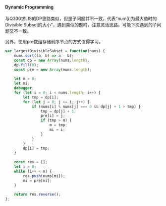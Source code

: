 #### Dynamic Programming

与Q300求LIS的DP思路类似，但是子问题并不一致，代表“num[i]为最大值时的Divisible Subset的大小”，遇到类似的题时，注意灵活思路，可能下次遇到的子问题又不一致。

另外，使用pre数组存储前序节点的方式值得学习。

```js
var largestDivisibleSubset = function(nums) {
    nums.sort((a, b) => a - b);
    const dp = new Array(nums.length);
    dp.fill(0);
    const pre = new Array(nums.length);
    
    let m = 0;
    let mi;
    debugger;
    for (let i = 0; i < nums.length; i++) {
        let tmp = dp[i];
        for (let j = 0; j <= i; j++) {
            if (nums[i] % nums[j] === 0 && dp[j] + 1 > tmp) {
                tmp = dp[j] + 1;
                pre[i] = j;
                if (tmp > m) {
                    m = tmp;
                    mi = i;
                }
            }
        }
        dp[i] = tmp;
    }
    
    const res = [];
    let i = 0;
    while (i++ < m) {
        res.push(nums[mi]);
        mi = pre[mi];
    }
    
    return res.reverse();
};
```